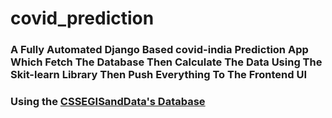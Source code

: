 # covid_prediction

### A Fully Automated Django Based covid-india Prediction App Which Fetch The Database Then Calculate The Data Using The Skit-learn Library Then Push Everything To The Frontend UI
### Using the [CSSEGISandData's Database](https://github.com/CSSEGISandData/COVID-19)

